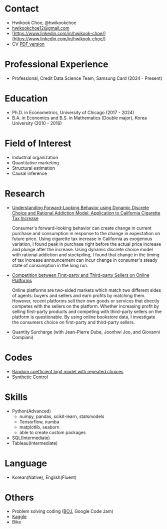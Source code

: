 # Contact
- Hwikook Choe, @hwikookchoe
- hwikookchoe12@gmail.com
- [https://www.linkedin.com/in/hwikook-choe/](https://www.linkedin.com/in/hwikook-choe/)
- CV [PDF version](https://github.com/hwikookchoe/hwikookchoe/blob/main/CV_Hwikook_Choe.pdf)

# Professional Experience
- Professional, Credit Data Science Team, Samsung Card (2024 - Present)

# Education
- Ph.D. in Econometrics, University of Chicago (2017 - 2024)
- B.A. in Economics and B.S. in Mathematics (Double major), Korea University (2010 - 2016)

# Field of Interest
- Industrial organization
- Quantitative marketing
- Structural estimation
- Causal inference

# Research
- [Understanding Forward-Looking Behavior using Dynamic Discrete Choice and Rational Addiction Model: Application to California Cigarette Tax Increase](https://github.com/hwikookchoe/hwikookchoe/blob/main/Hwikook%20Choe_JMP.pdf)

    Consumer's forward-looking behavior can create change in current purchase and consumption in response to the change in expectation on future price. Using cigarette tax increase in California as exogenous variation, I found peak in purchase right before the actual price increase and plunge after the increase. Using dynamic discrete choice model with rational addiction and stockpiling, I found that change in the timing of tax increase announcement can incur change in consumer's steady state of consumption in the long run.
    
<!--- [Code](https://colab.research.google.com/drive/1BdS2_lvkiXCu4WoXpE-Sh_JTk2ndtdOn?usp=sharing) --->

- [Competition between First-party and Third-party Sellers on Online Platforms](https://github.com/hwikookchoe/hwikookchoe/blob/main/Project_DD.pdf)

    Online platforms are two-sided markets which match two different sides of agents: buyers and sellers and earn profits by matching them. However, recent platforms sell their own goods or services that directly competes with the sellers on the platform. Whether increasing profit by selling first-party products and competing with third-party sellers on the platform is questionable. By using online bookstore data, I investigate the consumers choice on first-party and third-party sellers.

- Quantity Surcharge (with Jean-Pierre Dube, Joonhwi Joo, and Giovanni Compiani)


# Codes
- [Random coefficient logit model with repeated choices](https://github.com/hwikookchoe/hwikookchoe/blob/main/EconometricMethods/Random_coefficient_Model.ipynb)
- [Synthetic Control](https://github.com/hwikookchoe/hwikookchoe/blob/main/EconometricMethods/SyntheticControlMethod.py) 
  

# Skills
- Python(Advanced)
    - numpy, pandas, scikit-learn, statsmodels
    - Tensorflow, numba
    - matplotlib, seaborn
    - able to create custom packages
- SQL(Intermediate)
- Tableau(Intermediate)

# Language
- Korean(Native), English(Fluent)

# Others
- Problem solving coding ([BOJ](https://solved.ac/profile/naracar12), Google Code Jam)
- [Kaggle](https://www.kaggle.com/hwikookchoe)
- Bike

<!---
hwikookchoe/hwikookchoe is a ✨ special ✨ repository because its `README.md` (this file) appears on your GitHub profile.
You can click the Preview link to take a look at your changes.
--->
